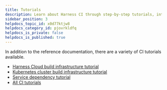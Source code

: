 ```yaml
---
title: Tutorials
description: Learn about Harness CI through step-by-step tutorials, interactive labs, and videos.
sidebar_position: 3
helpdocs_topic_id: x0d77ktjw8
helpdocs_category_id: pjovrkldfq
helpdocs_is_private: false
helpdocs_is_published: true
---
```


In addition to the reference documentation, there are a variety of CI tutorials available.

* [Harness Cloud build infrastructure tutorial](/tutorials/ci-pipelines/fastest-ci)
* [Kubernetes cluster build infrastructure tutorial](/tutorials/ci-pipelines/kubernetes-build-farm)
* [Service dependency tutorial](/tutorials/ci-pipelines/test/saucelabs-proxy)
* [All CI tutorials](/tutorials/ci-pipelines)
